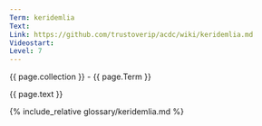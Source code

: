 ```yaml
---
Term: keridemlia
Text: 
Link: https://github.com/trustoverip/acdc/wiki/keridemlia.md
Videostart: 
Level: 7
---
```


{{ page.collection }} - {{ page.Term }}

   {{ page.text }}

{% include_relative glossary/keridemlia.md %}
